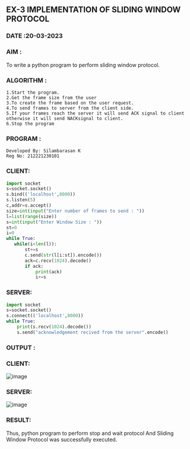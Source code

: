 ## EX-3 IMPLEMENTATION OF SLIDING WINDOW PROTOCOL
### DATE :20-03-2023

### AIM :

To write a python program to perform sliding window protocol.

### ALGORITHM :
```
1.Start the program.
2.Get the frame size from the user
3.To create the frame based on the user request.
4.To send frames to server from the client side.
5.If your frames reach the server it will send ACK signal to client otherwise it will send NACKsignal to client.
6.Stop the program
```
### PROGRAM :
```
Developed By: Silambarasan K
Reg No: 212221230101
```
### CLIENT:
 ```python
import socket
s=socket.socket()
s.bind(('localhost',8000))
s.listen(5)
c,addr=s.accept()
size=int(input("Enter number of frames to send : "))
l=list(range(size))
s=int(input("Enter Window Size : "))
st=0
i=0
while True:
    while(i<len(l)):
        st+=s
        c.send(str(l[i:st]).encode())
        ack=c.recv(1024).decode()
        if ack:
            print(ack)
            i+=s
```
### SERVER:
```python
import socket
s=socket.socket()
s.connect(('localhost',8000))
while True:
    print(s.recv(1024).decode())
    s.send("acknowledgement recived from the server".encode()
```
### OUTPUT :

### CLIENT:
![image](https://user-images.githubusercontent.com/122860624/242975896-9883f30e-f736-4f40-88c2-96622746b7f5.png)

### SERVER:
![image](https://user-images.githubusercontent.com/122860624/242976093-9f36672c-5f97-4af1-b5d1-7ec7652fc5a2.png)

### RESULT:

Thus, python program to perform stop and wait protocol And Sliding Window Protocol was successfully executed.
